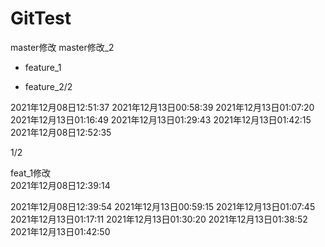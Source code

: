 # GitTest
master修改
master修改_2

- feature_1

- feature_2/2

2021年12月08日12:51:37 2021年12月13日00:58:39 2021年12月13日01:07:20 2021年12月13日01:16:49 2021年12月13日01:29:43 2021年12月13日01:42:15
2021年12月08日12:52:35

1/2

feat_1修改  
2021年12月08日12:39:14 

2021年12月08日12:39:54 2021年12月13日00:59:15 2021年12月13日01:07:45 2021年12月13日01:17:11 2021年12月13日01:30:20 2021年12月13日01:38:52 2021年12月13日01:42:50 